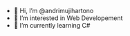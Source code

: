 - 👋 Hi, I’m @andrimujihartono
- 👀 I’m interested in Web Developement
- 🌱 I’m currently learning C#


<!---
andrimujihartono/andrimujihartono is a ✨ special ✨ repository because its `README.md` (this file) appears on your GitHub profile.
You can click the Preview link to take a look at your changes.
--->
